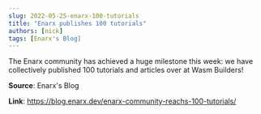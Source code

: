 ```yaml
---
slug: 2022-05-25-enarx-100-tutorials
title: "Enarx publishes 100 tutorials"
authors: [nick]
tags: [Enarx's Blog]
---
```

The Enarx community has achieved a huge milestone this week: we have collectively published 100 tutorials and articles over at Wasm Builders!

**Source**: Enarx's Blog

**Link**: https://blog.enarx.dev/enarx-community-reachs-100-tutorials/